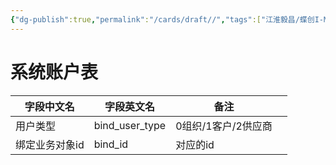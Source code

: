 ```yaml
---
{"dg-publish":true,"permalink":"/cards/draft//","tags":["江淮毅昌/蝶创I-MES/MES"]}
---
```



# 系统账户表

| **字段中文名** | **字段英文名**      | **备注**       |     |
| --------- | -------------- | ------------ | --- |
| 用户类型      | bind_user_type | 0组织/1客户/2供应商 |     |
| 绑定业务对象id  | bind_id        | 对应的id        |     |